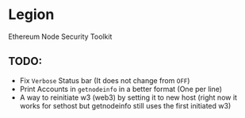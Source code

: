 # Legion
Ethereum Node Security Toolkit











## TODO:

 - Fix `Verbose` Status bar (It does not change from `OFF`)
 - Print Accounts in `getnodeinfo` in a better format (One per line)
 - A way to reinitiate w3 (web3) by setting it to new host (right now it works for sethost but getnodeinfo still uses the first initiated w3)